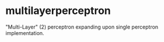 # multilayerperceptron
"Multi-Layer" (2) perceptron expanding upon single perceptron implementation.
